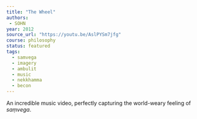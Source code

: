 ```yaml
---
title: "The Wheel"
authors:
 - SOHN
year: 2012
source_url: "https://youtu.be/AslPYSm7jfg"
course: philosophy
status: featured
tags:
  - samvega
  - imagery
  - ambulit
  - music
  - nekkhamma
  - becon
---
```


An incredible music video, perfectly capturing the world-weary feeling of *saṃvega*.
